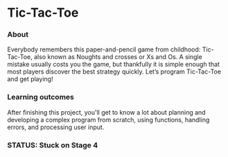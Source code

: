 # Tic-Tac-Toe

### About
Everybody remembers this paper-and-pencil game from childhood: Tic-Tac-Toe, also known as Noughts and crosses or Xs and Os. A single mistake usually costs you the game, but thankfully it is simple enough that most players discover the best strategy quickly. Let’s program Tic-Tac-Toe and get playing!

### Learning outcomes
After finishing this project, you'll get to know a lot about planning and developing a complex program from scratch, using functions, handling errors, and processing user input.

### STATUS: Stuck on Stage 4
